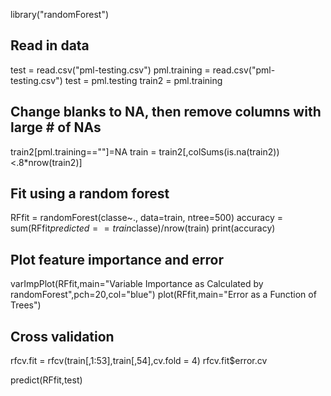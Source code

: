 library("randomForest")

## Read in data
test = read.csv("pml-testing.csv")
pml.training = read.csv("pml-testing.csv")
test = pml.testing
train2 = pml.training

## Change blanks to NA, then remove columns with large # of NAs
train2[pml.training==""]=NA
train = train2[,colSums(is.na(train2))<.8*nrow(train2)]

## Fit using a random forest
RFfit = randomForest(classe~., data=train, ntree=500)
accuracy = sum(RFfit$predicted==train$classe)/nrow(train)
print(accuracy)

## Plot feature importance and error
varImpPlot(RFfit,main="Variable Importance as Calculated by randomForest",pch=20,col="blue")
plot(RFfit,main="Error as a Function of Trees")

## Cross validation
rfcv.fit = rfcv(train[,1:53],train[,54],cv.fold = 4)
rfcv.fit$error.cv

predict(RFfit,test)
